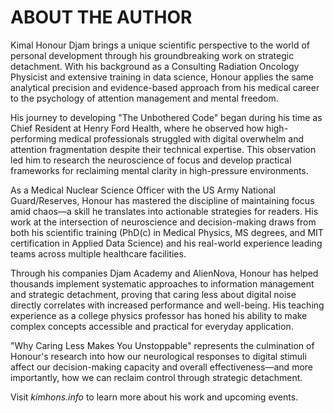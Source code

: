 # ABOUT THE AUTHOR

Kimal Honour Djam brings a unique scientific perspective to the world of personal development through his groundbreaking work on strategic detachment. With his background as a Consulting Radiation Oncology Physicist and extensive training in data science, Honour applies the same analytical precision and evidence-based approach from his medical career to the psychology of attention management and mental freedom.

His journey to developing "The Unbothered Code" began during his time as Chief Resident at Henry Ford Health, where he observed how high-performing medical professionals struggled with digital overwhelm and attention fragmentation despite their technical expertise. This observation led him to research the neuroscience of focus and develop practical frameworks for reclaiming mental clarity in high-pressure environments.

As a Medical Nuclear Science Officer with the US Army National Guard/Reserves, Honour has mastered the discipline of maintaining focus amid chaos—a skill he translates into actionable strategies for readers. His work at the intersection of neuroscience and decision-making draws from both his scientific training (PhD(c) in Medical Physics, MS degrees, and MIT certification in Applied Data Science) and his real-world experience leading teams across multiple healthcare facilities.

Through his companies Djam Academy and AlienNova, Honour has helped thousands implement systematic approaches to information management and strategic detachment, proving that caring less about digital noise directly correlates with increased performance and well-being. His teaching experience as a college physics professor has honed his ability to make complex concepts accessible and practical for everyday application.

"Why Caring Less Makes You Unstoppable" represents the culmination of Honour's research into how our neurological responses to digital stimuli affect our decision-making capacity and overall effectiveness—and more importantly, how we can reclaim control through strategic detachment.

Visit *kimhons.info* to learn more about his work and upcoming events.
